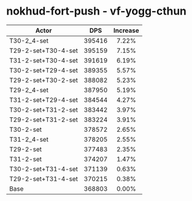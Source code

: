 # nokhud-fort-push - vf-yogg-cthun
| Actor | DPS | Increase |
|---|:---:|:---:|
|T30-2_4-set|395416|7.22%|
|T29-2-set+T30-4-set|395159|7.15%|
|T31-2-set+T30-4-set|391619|6.19%|
|T30-2-set+T29-4-set|389355|5.57%|
|T29-2-set+T30-2-set|388082|5.23%|
|T29-2_4-set|387950|5.19%|
|T31-2-set+T29-4-set|384544|4.27%|
|T30-2-set+T31-2-set|383442|3.97%|
|T29-2-set+T31-2-set|383224|3.91%|
|T30-2-set|378572|2.65%|
|T31-2_4-set|378205|2.55%|
|T29-2-set|377483|2.35%|
|T31-2-set|374207|1.47%|
|T30-2-set+T31-4-set|371139|0.63%|
|T29-2-set+T31-4-set|370215|0.38%|
|Base|368803|0.00%|
